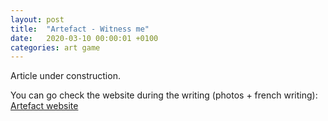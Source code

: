 ```yaml
---
layout: post
title:  "Artefact - Witness me"
date:   2020-03-10 00:00:01 +0100
categories: art game
---
```


Article under construction.

You can go check the website during the writing (photos + french writing): [Artefact website](http://bidouilleurslibristes.org/Artefact/)
